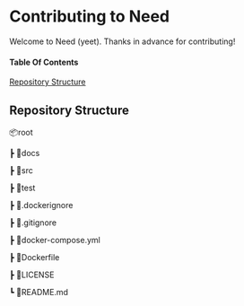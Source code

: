 # Contributing to Need

Welcome to Need (yeet). Thanks in advance for contributing!

#### Table Of Contents

[Repository Structure](#repository-structure)

## Repository Structure

📦root

 ┣ 📂docs
 
 ┣ 📂src
 
 ┣ 📂test
 
 ┣ 📜.dockerignore
 
 ┣ 📜.gitignore
 
 ┣ 📜docker-compose.yml
 
 ┣ 📜Dockerfile
 
 ┣ 📜LICENSE
 
 ┗ 📜README.md
